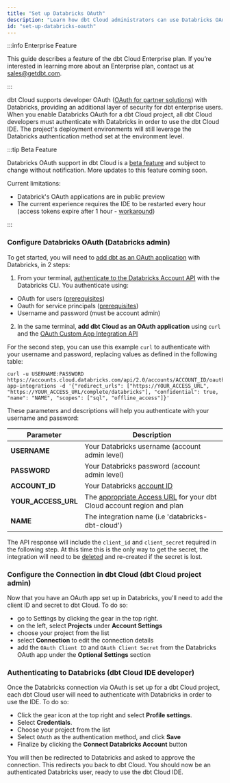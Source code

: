```yaml
---
title: "Set up Databricks OAuth"
description: "Learn how dbt Cloud administrators can use Databricks OAuth to control access in a dbt Cloud account."
id: "set-up-databricks-oauth"
---
```


:::info Enterprise Feature

This guide describes a feature of the dbt Cloud Enterprise plan. If you’re interested in learning more about an Enterprise plan, contact us at sales@getdbt.com.

:::

dbt Cloud supports developer OAuth ([OAuth for partner solutions](https://docs.databricks.com/en/integrations/manage-oauth.html)) with Databricks, providing an additional layer of security for dbt enterprise users. When you enable Databricks OAuth for a dbt Cloud project, all dbt Cloud developers must authenticate with Databricks in order to use the dbt Cloud IDE. The project's deployment environments will still leverage the Databricks authentication method set at the environment level.

:::tip Beta Feature

Databricks OAuth support in dbt Cloud is a [beta feature](/docs/dbt-versions/product-lifecycles#dbt-cloud) and subject to change without notification. More updates to this feature coming soon.

Current limitations:
- Databrick's OAuth applications are in public preview
- The current experience requires the IDE to be restarted every hour (access tokens expire after 1 hour - [workaround](https://docs.databricks.com/en/integrations/manage-oauth.html#override-the-default-token-lifetime-policy-for-dbt-core-power-bi-or-tableau-desktop))
 
:::

### Configure Databricks OAuth (Databricks admin)

To get started, you will need to [add dbt as an OAuth application](https://docs.databricks.com/en/integrations/configure-oauth-dbt.html) with Databricks, in 2 steps:

1. From your terminal, [authenticate to the Databricks Account API](https://docs.databricks.com/en/integrations/configure-oauth-dbt.html#authenticate-to-the-account-api) with the Databricks CLI. You authenticate using:
  - OAuth for users ([prerequisites](https://docs.databricks.com/en/dev-tools/auth.html#oauth-u2m-auth))
  - Oauth for service principals ([prerequisites](https://docs.databricks.com/en/dev-tools/auth.html#oauth-m2m-auth))
  - Username and password (must be account admin)
2. In the same terminal, **add dbt Cloud as an OAuth application** using `curl` and the [OAuth Custom App Integration API](https://docs.databricks.com/api/account/customappintegration/create)

For the second step, you can use this example `curl` to authenticate with your username and password, replacing values as defined in the following table:

```shell
curl -u USERNAME:PASSWORD https://accounts.cloud.databricks.com/api/2.0/accounts/ACCOUNT_ID/oauth2/custom-app-integrations -d '{"redirect_urls": ["https://YOUR_ACCESS_URL", "https://YOUR_ACCESS_URL/complete/databricks"], "confidential": true, "name": "NAME", "scopes": ["sql", "offline_access"]}'
```

These parameters and descriptions will help you authenticate with your username and password:

| Parameter | Description |
| ------ | ----- |
| **USERNAME** | Your Databricks username (account admin level) |
| **PASSWORD** | Your Databricks password (account admin level) |
| **ACCOUNT_ID** | Your Databricks [account ID](https://docs.databricks.com/en/administration-guide/account-settings/index.html#locate-your-account-id) |
| **YOUR_ACCESS_URL** | The [appropriate Access URL](/docs/cloud/about-cloud/regions-ip-addresses) for your dbt Cloud account region and plan |
| **NAME** | The integration name (i.e 'databricks-dbt-cloud')

The API response will include the `client_id` and `client_secret` required in the following step. At this time this is the only way to get the secret, the integration will need to be [deleted](https://docs.databricks.com/api/account/customappintegration/delete) and re-created if the secret is lost.


### Configure the Connection in dbt Cloud (dbt Cloud project admin)

Now that you have an OAuth app set up in Databricks, you'll need to add the client ID and secret to dbt Cloud. To do so:
 - go to Settings by clicking the gear in the top right.
 - on the left, select **Projects** under **Account Settings**
 - choose your project from the list
 - select **Connection** to edit the connection details
 - add the `OAuth Client ID` and `OAuth Client Secret` from the Databricks OAuth app under the **Optional Settings** section

<Lightbox src="/img/docs/dbt-cloud/using-dbt-cloud/dbt-cloud-enterprise/DBX-auth/dbt-databricks-oauth.png" title="Adding Databricks OAuth application client ID and secret to dbt Cloud" />

### Authenticating to Databricks (dbt Cloud IDE developer)

Once the Databricks connection via OAuth is set up for a dbt Cloud project, each dbt Cloud user will need to authenticate with Databricks in order to use the IDE. To do so:

- Click the gear icon at the top right and select **Profile settings**.
- Select **Credentials**.
- Choose your project from the list
- Select `OAuth` as the authentication method, and click **Save**
- Finalize by clicking the **Connect Databricks Account** button

<Lightbox src="/img/docs/dbt-cloud/using-dbt-cloud/dbt-cloud-enterprise/DBX-auth/dbt-databricks-oauth-user.png" title="Connecting to Databricks from an IDE user profile" />

You will then be redirected to Databricks and asked to approve the connection. This redirects you back to dbt Cloud. You should now be an authenticated Databricks user, ready to use the dbt Cloud IDE.
